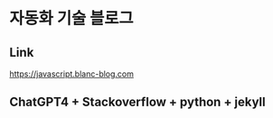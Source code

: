 # 자동화 기술 블로그

## Link
  https://javascript.blanc-blog.com

## ChatGPT4 + Stackoverflow + python + jekyll




